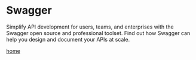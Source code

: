 # Swagger

Simplify API development for users, teams, and enterprises with the Swagger open source and professional toolset. Find out how Swagger can help you design and document your APIs at scale.

[home](https://swagger.io)  
